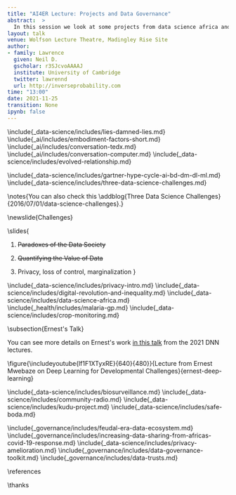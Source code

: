 ```yaml
---
title: "AI4ER Lecture: Projects and Data Governance"
abstract:  >
  In this session we look at some projects from data science africa and review challenges around ethical artificial intelligence from a perspective of data governance. We'll give some background to how these challenges have emerged and then consider some solutions including the mechanism of data trusts and some pointers to work around data sharing in Africa for the Covid19 pandemic.
layout: talk
venue: Wolfson Lecture Theatre, Madingley Rise Site
author:
- family: Lawrence
  given: Neil D.
  gscholar: r3SJcvoAAAAJ
  institute: University of Cambridge
  twitter: lawrennd
  url: http://inverseprobability.com
time: "13:00"
date: 2021-11-25
transition: None
ipynb: false
---
```



\include{_data-science/includes/lies-damned-lies.md}
\include{_ai/includes/embodiment-factors-short.md}
\include{_ai/includes/conversation-tedx.md}
\include{_ai/includes/conversation-computer.md}
\include{_data-science/includes/evolved-relationship.md}


\include{_data-science/includes/gartner-hype-cycle-ai-bd-dm-dl-ml.md}
\include{_data-science/includes/three-data-science-challenges.md}

\notes{You can also check this \addblog{Three Data Science Challenges}{2016/07/01/data-science-challenges}.}

\newslide{Challenges}

\slides{
1. ~~Paradoxes of the Data Society~~

2. ~~Quantifying the Value of Data~~

3. Privacy, loss of control, marginalization
}

\include{_data-science/includes/privacy-intro.md}
\include{_data-science/includes/digital-revolution-and-inequality.md}
\include{_data-science/includes/data-science-africa.md}
\include{_health/includes/malaria-gp.md}
\include{_data-science/includes/crop-monitoring.md}

\subsection{Ernest's Talk}

You can see more details on Ernest's work [in this talk](https://mlatcl.github.io/deepnn/special_topics/07-01-data-science-africa.html) from the 2021 DNN lectures.

\figure{\includeyoutube{lf1F1XTyxRE}{640}{480}}{Lecture from Ernest Mwebaze on Deep Learning for Developmental Challenges}{ernest-deep-learning}

\include{_data-science/includes/biosurveillance.md}
\include{_data-science/includes/community-radio.md}
\include{_data-science/includes/kudu-project.md}
\include{_data-science/includes/safe-boda.md}


\include{_governance/includes/feudal-era-data-ecosystem.md}
\include{_governance/includes/increasing-data-sharing-from-africas-covid-19-response.md}
\include{_data-science/includes/privacy-amelioration.md}
\include{_governance/includes/data-governance-toolkit.md}
\include{_governance/includes/data-trusts.md}



\references

\thanks
